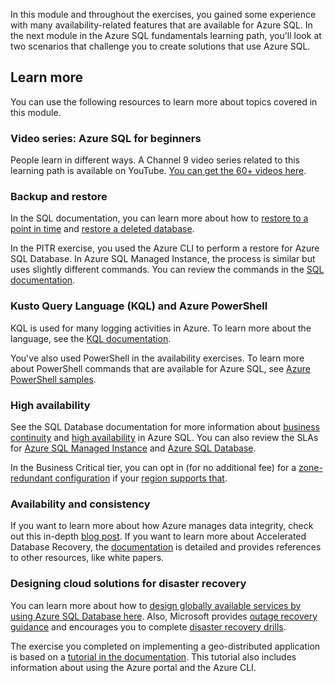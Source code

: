 In this module and throughout the exercises, you gained some experience with many availability-related features that are available for Azure SQL. In the next module in the Azure SQL fundamentals learning path, you'll look at two scenarios that challenge you to create solutions that use Azure SQL.  

## Learn more

You can use the following resources to learn more about topics covered in this module.

### Video series: Azure SQL for beginners

People learn in different ways. A Channel 9 video series related to this learning path is available on YouTube. [You can get the 60+ videos here](https://aka.ms/azuresql4beginnersyt).

### Backup and restore

In the SQL documentation, you can learn more about how to [restore to a point in time](https://docs.microsoft.com/sql/relational-databases/backup-restore/restore-a-sql-server-database-to-a-point-in-time-full-recovery-model?view=sql-server-ver15?azure-portal=true) and [restore a deleted database](https://docs.microsoft.com/azure/sql-database/sql-database-recovery-using-backups#deleted-database-restore?azure-portal=true).

In the PITR exercise, you used the Azure CLI to perform a restore for Azure SQL Database. In Azure SQL Managed Instance, the process is similar but uses slightly different commands. You can review the commands in the [SQL documentation](https://docs.microsoft.com/cli/azure/sql/midb?view=azure-cli-latest#az-sql-midb-restore?azure-portal=true).  

### Kusto Query Language (KQL) and Azure PowerShell

KQL is used for many logging activities in Azure. To learn more about the language, see the [KQL documentation](https://docs.microsoft.com/azure/kusto/query/?azure-portal=true).

You've also used PowerShell in the availability exercises. To learn more about PowerShell commands that are available for Azure SQL, see [Azure PowerShell samples](https://docs.microsoft.com/azure/sql-database/sql-database-powershell-samples?tabs=single-database&azure-portal=true).  

### High availability

See the SQL Database documentation for more information about [business continuity](https://docs.microsoft.com/azure/sql-database/sql-database-business-continuity?azure-portal=true) and [high availability](https://docs.microsoft.com/azure/sql-database/sql-database-high-availability?azure-portal=true) in Azure SQL. You can also review the SLAs for [Azure SQL Managed Instance](https://azure.microsoft.com/en-in/support/legal/sla/azure-sql-sql-managed-instance/v1_0/) and [Azure SQL Database](https://azure.microsoft.com/en-us/support/legal/sla/sql-database/v1_5/).

In the Business Critical tier, you can opt in (for no additional fee) for a [zone-redundant configuration](https://docs.microsoft.com/azure/sql-database/sql-database-high-availability#zone-redundant-configuration?azure-portal=true) if your [region supports that](https://docs.microsoft.com/azure/availability-zones/az-overview#services-support-by-region?azure-portal=true).

### Availability and consistency

If you want to learn more about how Azure manages data integrity, check out this in-depth [blog post](https://azure.microsoft.com/blog/data-integrity-in-azure-sql-database/?azure-portal=true). If you want to learn more about Accelerated Database Recovery, the [documentation](https://docs.microsoft.com/azure/azure-sql/accelerated-database-recovery?azure-portal=true) is detailed and provides references to other resources, like white papers.

### Designing cloud solutions for disaster recovery

You can learn more about how to [design globally available services by using Azure SQL Database here](https://docs.microsoft.com/azure/sql-database/sql-database-designing-cloud-solutions-for-disaster-recovery?azure-portal=true). Also, Microsoft provides [outage recovery guidance](https://docs.microsoft.com/azure/sql-database/sql-database-disaster-recovery?azure-portal=true) and encourages you to complete [disaster recovery drills](https://docs.microsoft.com/azure/sql-database/sql-database-disaster-recovery-drills?azure-portal=true).

The exercise you completed on implementing a geo-distributed application is based on a [tutorial in the documentation](https://docs.microsoft.com/azure/sql-database/sql-database-implement-geo-distributed-database?tabs=azure-powershell&azure-portal=true). This tutorial also includes information about using the Azure portal and the Azure CLI.
